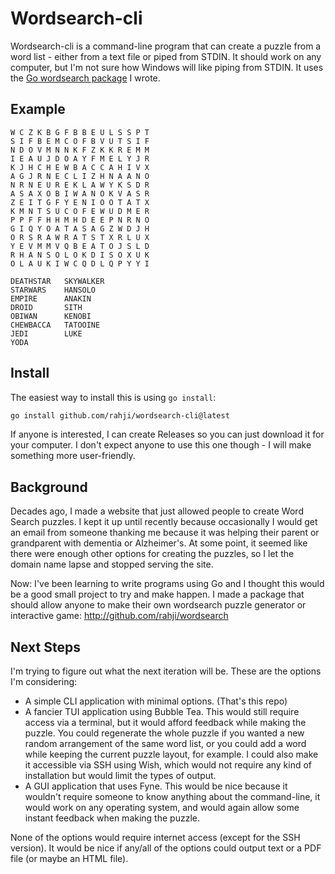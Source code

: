 # Wordsearch-cli

Wordsearch-cli is a command-line program that can create a puzzle from a word list -
either from a text file or piped from STDIN. It should work on any computer, but I'm not sure how Windows will like
piping from STDIN. It uses the [Go wordsearch package](http://github.com/rahji/wordsearch) I wrote.

## Example

```
W C Z K B G F B B E U L S S P T
S I F B E M C O F B V U T S I F
N D O V M N N K F Z K K R E M M
I E A U J D O A Y F M E L Y J R
K J H C H E W B A C C A H I V X
A G J R N E C L I Z H N A A N O
N R N E U R E K L A W Y K S D R
A S A X O B I W A N O K V A S R
Z E I T G F Y E N I O O T A T X
K M N T S U C O F E W U D M E R
P P F F H H M H D E E P N R N O
G I Q Y O A T A S A G Z W D J H
O R S R A W R A T S T X R L U X
Y E V M M V Q B E A T O J S L D
R H A N S O L O K D I S O X U K
O L A U K I W C Q D L Q P Y Y I

DEATHSTAR   SKYWALKER
STARWARS    HANSOLO
EMPIRE      ANAKIN
DROID       SITH
OBIWAN      KENOBI
CHEWBACCA   TATOOINE
JEDI        LUKE
YODA
```

## Install

The easiest way to install this is using `go install`:

```bash
go install github.com/rahji/wordsearch-cli@latest
```

If anyone is interested, I can create Releases so you can just download it for your computer. I don't expect anyone to
use this one though - I will make something more user-friendly.

## Background

Decades ago, I made a website that just allowed people to create Word Search puzzles. I kept it up until recently
because occasionally I would get an email from someone thanking me because it was helping their parent or grandparent
with dementia or Alzheimer's. At some point, it seemed like there were enough other options for creating the puzzles,
so I let the domain name lapse and stopped serving the site.

Now: I've been learning to write programs using Go and I thought this would be a good small project to try and make
happen. I made a package that should allow anyone to make their own wordsearch puzzle generator or interactive game:
http://github.com/rahji/wordsearch

## Next Steps

I'm trying to figure out what the next iteration will be. These are the options I'm considering:

- A simple CLI application with minimal options. (That's this repo)
- A fancier TUI application using Bubble Tea. This would still require access via a terminal, but it would afford
  feedback while making the puzzle. You could regenerate the whole puzzle if you wanted a new random arrangement of the
  same word list, or you could add a word while keeping the current puzzle layout, for example. I could also make it
  accessible via SSH using Wish, which would not require any kind of installation but would limit the types of output.
- A GUI application that uses Fyne. This would be nice because it wouldn't require someone to know anything about the
  command-line, it would work on any operating system, and would again allow some instant feedback when making the
  puzzle.

None of the options would require internet access (except for the SSH version). It would be nice if any/all of the
options could output text or a PDF file (or maybe an HTML file).
